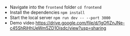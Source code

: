 
* Navigate into the `frontend` folder `cd frontend`
* Install the dependencies ``npm install``
* Start the local server ``npm run dev -- --port 3000``
* Demo video https://drive.google.com/file/d/1gOfIZnJNe-c45ShRiHhUeWm5ZD1Oisdc/view?usp=sharing

